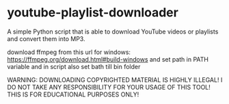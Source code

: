 # youtube-playlist-downloader
A simple Python script that is able to download YouTube videos or playlists and convert them into MP3.



download ffmpeg from this url for windows: https://ffmpeg.org/download.html#build-windows
and set path in PATH variable and in script also set bath till bin folder

WARNING: DOWNLOADING COPYRIGHTED MATERIAL IS HIGHLY ILLEGAL!
I DO NOT TAKE ANY RESPONSIBILITY FOR YOUR USAGE OF THIS TOOL!
THIS IS FOR EDUCATIONAL PURPOSES ONLY!
